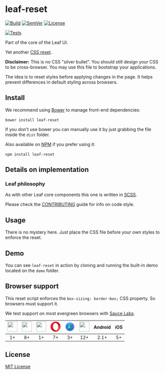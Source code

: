 # <a href="#" id="top"></a>leaf-reset

[![Build]](https://circleci.com/gh/leafui/leaf-reset/tree/master) [![SemVer]](http://semver.org/)
[![License]](LICENSE)

[![Tests](https://saucelabs.com/browser-matrix/leafui.svg)](https://saucelabs.com/u/leafui)

Part of the core of the Leaf UI.

Yet another [CSS reset](http://stackoverflow.com/questions/11578819/css-reset-what-exactly-does-it-do).

**Disclaimer:** This is no CSS "silver bullet". You should still design your CSS to be cross-browser. You may use this file to bootstrap your applications.

The idea is to reset styles before applying changes in the page. It helps prevent differences in default styling across browsers.

## <a href="#" id="install"></a>Install

We recommend using [Bower](http://bower.io/) to manage front-end dependencies:

`bower install leaf-reset`

If you don't use bower you can manually use it by just grabbing the file inside the `dist` folder.

Also available on [NPM](http://npmjs.com) if you prefer using it:

`npm install leaf-reset`

## <a href="#" id="impl"></a>Details on implementation

### Leaf philosophy

As with other Leaf core components this one is written in [SCSS](http://sass-lang.com/guide).

Please check the [CONTRIBUTING](CONTRIBUTING.md) guide for info on code style.

## <a href="#" id="usage"></a>Usage

There is no mystery here. Just place the CSS file before your own styles to enforce the reset.

## <a href="#" id="demo"></a>Demo

You can see `leaf-reset` in action by cloning and running the built-in demo located on the `demo` folder.

## <a href="#" id="browsersupport"></a>Browser support

This reset script enforces the `box-sizing: border-box;` CSS property. So browsers must support it.

We test support on most evergreen browsers with [Sauce Labs](https://saucelabs.com/).

| <img src="https://raw.githubusercontent.com/alrra/browser-logos/master/chrome/chrome_64x64.png" width="32px" height="32px"> | <img src="https://raw.githubusercontent.com/alrra/browser-logos/master/internet-explorer/internet-explorer_64x64.png" width="32px" height="32px"> | <img src="https://raw.githubusercontent.com/alrra/browser-logos/master/firefox/firefox_64x64.png" width="32px" height="32px"> | <img src="https://raw.githubusercontent.com/alrra/browser-logos/master/opera/opera_64x64.png" width="32px" height="32px"> | <img src="https://raw.githubusercontent.com/alrra/browser-logos/master/safari/safari_64x64.png" width="32px" height="32px"> | <img src="https://raw.githubusercontent.com/alrra/browser-logos/master/edge/edge_64x64.png" width="32px" height="32px">  | Android | iOS |
| :---:  |:---:|  :---:  | :---: | :---:  | :---:|  :---:  |:---:|
|   1+  | 8+ |   1+   |  7+  |   3+   |  12+ |   2.1+  |  5+ |

## <a href="#" id="license"></a>License

[MIT License](LICENSE)

[Build]: https://img.shields.io/circleci/project/leafui/leaf-reset/master.svg
[SemVer]: https://img.shields.io/:semver-%E2%9C%93-brightgreen.svg
[License]: https://img.shields.io/github/license/leafui/leaf-reset.svg
